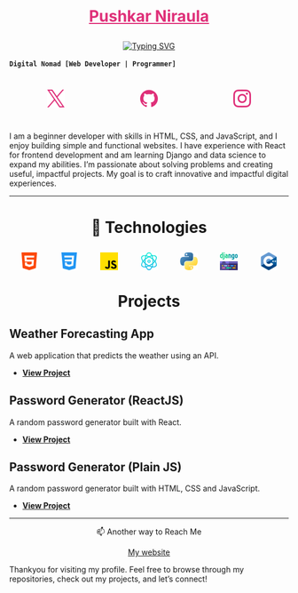 # <p align="center" ><a style="color:#DF3079" href="https://github.com/puskarpy/">Pushkar Niraula</a></p>

<p align="center">
<a href="https://git.io/typing-svg">
<img src="https://readme-typing-svg.demolab.com?font=Fira+Code&pause=1000&color=DF0D74&width=435&lines=Front+End+Developer;Always+Learning" alt="Typing SVG" />
</a>
</p>

**`Digital Nomad [Web Developer | Programmer]`**

#

<!-- Social Media -->

<p align="center">
<p align = center style=" width:100%; display:flex; justify-content:space-around"></a>
  <a href="https://www.x.com/puskarpy"><img src="./images/twitter (2).png"></a>
  <a href="https://www.github.com/puskarpy"><img src="./images/github.png"></a>
  <a href="https://www.instagram.com/puskar.py"><img src="./images/instagram.png"></a>
</p>
</p>

#

<p>I am a beginner developer with skills in HTML, CSS, and JavaScript, and I enjoy building simple and functional websites. I have experience with React for frontend development and am learning Django and data science to expand my abilities. I’m passionate about solving problems and creating useful, impactful projects. My goal is to craft innovative and impactful digital experiences.</p>

---

<!-- Technologies -->

# <p align = center>🚀 Technologies</p>

<p align = center style=" width:100%; display:flex; justify-content:space-around">
  <img src="./images/html-5.png">
  <img src="./images/css-3.png">
  <img src="./images/js.png">
  <img src="./images/physics.png">
  <img src="./images/python (1).png">
  <img src="./images/django.png">
  <img src="./images/c-.png">
</p>

#

<!-- DF3079 -->

# <p align=center>Projects</p>

## Weather Forecasting App

A web application that predicts the weather using an API.

- **[View Project](https://github.com/puskarpy/weather)**

## Password Generator (ReactJS)

A random password generator built with React.

- **[View Project](https://github.com/puskarpy/passwordgenerator)**

## Password Generator (Plain JS)

A random password generator built with HTML, CSS and JavaScript.

- **[View Project](https://github.com/puskarpy/pass)**

---

<p align=center>📫 Another way to Reach Me
<p align = center><a href="https://www.pushkarniraula.com.np">My website</a></p>
</p>

Thankyou for visiting my profile. Feel free to browse through my repositories, check out my projects, and let’s connect!
